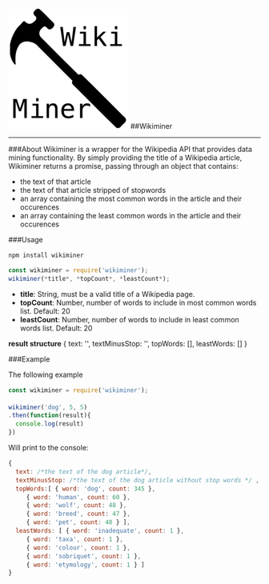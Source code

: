 ![logo](/images/wikiminer-small.png)
##Wikiminer
***

###About
Wikiminer is a wrapper for the Wikipedia API that provides data mining functionality. By simply providing the title of a Wikipedia article, Wikiminer returns a promise, passing through an object that contains:

- the text of that article
- the text of that article stripped of stopwords
- an array containing the most common words in the article and their occurences
- an array containing the least common words in the article and their occurences

###Usage
```
npm install wikiminer
```


``` javascript
const wikiminer = require('wikiminer');
wikiminer(*title*, *topCount*, *leastCount*);
```

- **title**: String, must be a valid title of a Wikipedia page.
- **topCount**: Number, number of words to include in most common words list. Default: 20
- **leastCount**: Number, number of words to include in least common words list. Default: 20

**result structure**
{	text: '',
	textMinusStop: '',
	topWords: [],
	leastWords: []
}

###Example

The following example

``` javascript
const wikiminer = require('wikiminer');

wikiminer('dog', 5, 5)
.then(function(result){
  console.log(result)
})
```

Will print to the console:

``` javascript
{
  text: /*the text of the dog article*/,
  textMinusStop: /*the text of the dog article without stop words */ ,
  topWords:[ { word: 'dog', count: 345 },
     { word: 'human', count: 60 },
     { word: 'wolf', count: 48 },
     { word: 'breed', count: 47 },
     { word: 'pet', count: 40 } ],
  leastWords: [ { word: 'inadequate', count: 1 },
     { word: 'taxa', count: 1 },
     { word: 'colour', count: 1 },
     { word: 'sobriquet', count: 1 },
     { word: 'etymology', count: 1 } ]
}
```

